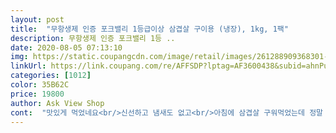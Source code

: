 ```yaml
---
layout: post 
title:  "무항생제 인증 포크밸리 1등급이상 삼겹살 구이용 (냉장), 1kg, 1팩" 
description: 무항생제 인증 포크밸리 1등 ..
date: 2020-08-05 07:13:10 
img: https://static.coupangcdn.com/image/retail/images/261288909368301-1d5e84e7-0237-4b53-862e-4dfea5f2bc00.jpg 
linkUrl: https://link.coupang.com/re/AFFSDP?lptag=AF3600438&subid=ahnPublicAsk&pageKey=1690365301&itemId=2878618147&vendorItemId=70867746196&traceid=V0-113-36a874a96df5716f 
categories: [1012] 
color: 35B62C 
price: 19800 
author: Ask View Shop 
cont:  "맛있게 먹었네요<br/>신선하고 냄새도 없고<br/>아침에 삼겹살 구워먹었는데 정말 맛있네요<br/>앞으로도 자주 애용할 예정입니다.<br/> 포크밸리 삼겹살 맛있게 잘 먹었습니다.<br/><br/>역시 구워먹으니 삼겹 본연의 고소한 맛이 과연 일품이네요... <br/><br/>오호아침배송!<br/>요즘 삼겹살 가격이 많이 올라서 망설이고 있다가 쿠팡에서 행사해서 얼른 구매했어요.<br/> 고기도 좋고요.<br/> 상품평 올려놓으신 사진들이 정면밖에는 보이지 않아서 조금 구매할때 아쉬워서 옆면도 찍어서 올려요.<br/> 겹겹이 쌓여 있는거 보이시죠? 주문하실때 참고하세요.<br/> 싱싱하게 빠르게 배송해주셔서 감사합니다.<br/><br/>용기를 뜯어 삼겹살을 봤을때 지방과 살코기의 배합이 골고루 분포되어 있고, 고기 색상과 신선도가 아주 좋았습니다.<br/><br/>포장박스를 열어보니 삼겹살이 매장에서 산것처럼 신선하게 도착했네요... <br/><br/>" 
---
```

